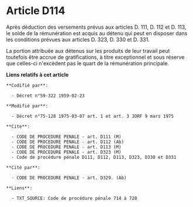 # Article D114

Après déduction des versements prévus aux articles D. 111, D. 112 et D. 113, le solde de la rémunération est acquis au détenu
qui peut en disposer dans les conditions prévues aux articles D. 323, D. 330 et D. 331.

La portion attribuée aux détenus sur les produits de leur travail peut toutefois être accrue de gratifications, à titre
exceptionnel et sous réserve que celles-ci n'excèdent pas le quart de la rémunération principale.

**Liens relatifs à cet article**

	**Codifié par**:

	  - Décret n°59-322 1959-02-23

	**Modifié par**:

	  - Décret n°75-128 1975-03-07 art. 1 et art. 3 JORF 9 mars 1975

	**Cite**:

	  - CODE DE PROCEDURE PENALE - art. D111 (M)
	  - CODE DE PROCEDURE PENALE - art. D112 (Ab)
	  - CODE DE PROCEDURE PENALE - art. D113 (M)
	  - CODE DE PROCEDURE PENALE - art. D323 (M)
	  - Code de procédure pénale D111, D112, D113, D323, D330 et D331

	**Cité par**:

	  - CODE DE PROCEDURE PENALE - art. D329. (Ab)

	**Liens**:

	  - TXT_SOURCE: Code de procédure pénale 714 à 728
